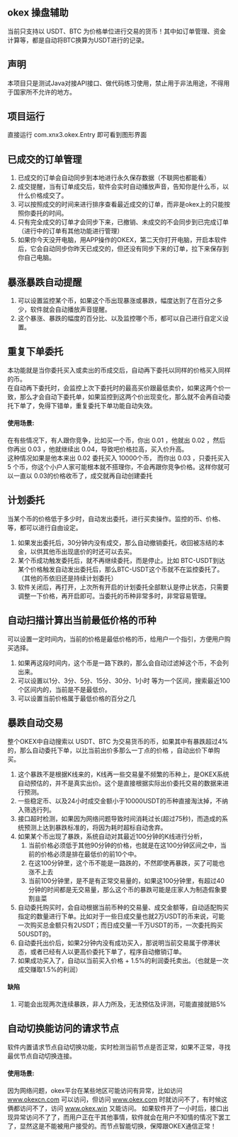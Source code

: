 ## okex 操盘辅助
当前只支持以 USDT、BTC 为价格单位进行交易的货币！其中如订单管理、资金计算等，都是自动将BTC换算为USDT进行的记录。

## 声明
本项目只是测试Java对接API接口、做代码练习使用，禁止用于非法用途，不得用于国家所不允许的地方。

## 项目运行
直接运行 com.xnx3.okex.Entry 即可看到图形界面 

## 已成交的订单管理
1. 已成交的订单会自动同步到本地进行永久保存数据（不联网也都能看）
1. 成交提醒，当有订单成交后，软件会实时自动播放声音，告知你是什么币，以什么价格成交了。
1. 可以按照成交的时间来进行排序查看最近成交的订单，而非是okex上的只能按照你委托的时间。
1. 只有完全成交的订单才会同步下来，已撤销、未成交的不会同步到已完成订单（进行中的订单有其他功能进行管理）
1. 如果你今天没开电脑，用APP操作的OKEX，第二天你打开电脑，开启本软件后，它会自动同步你昨天已成交的，但还没有同步下来的订单，拉下来保存到你自己电脑。


## 暴涨暴跌自动提醒
1. 可以设置监控某个币，如果这个币出现暴涨或暴跌，幅度达到了在百分之多少，软件就会自动播放声音提醒。
2. 这个暴涨、暴跌的幅度的百分比、以及监控哪个币，都可以自己进行自定义设置。

## 重复下单委托
本功能就是当你委托买入或卖出的币成交后，自动再下委托以同样的价格买入同样的币。  
在自动再下委托时，会监控上次下委托时的最高买价跟最低卖价，如果这两个价一致，那么才会自动下委托单，如果监控到这两个价出现变化，那么就不会再自动委托下单了，免得下错单，重复委托下单功能自动失效。
#### 使用场景:
在有些情况下，有人跟你竞争，比如买一个币，你出 0.01 ，他就出 0.02 ，然后你再出 0.03 ，他就继续出 0.04，导致吧价格拉高，买入价升高。  
这种情况如果是他本来出 0.02 委托买入 10000个币， 而你出 0.03 ，只委托买入 5 个币，你这个小户人家可能根本就不搭理你，不会再跟你竞争价格。这样你就可以一直以 0.03的价格收币了，成交就再自动创建委托

## 计划委托
当某个币的价格低于多少时，自动发出委托，进行买卖操作。监控的币、价格、等，都可以进行自由设定。
1. 如果发出委托后，30分钟内没有成交，那么自动撤销委托，收回被冻结的本金，以供其他币出现底价的时还可以去买。
1. 某个币成功触发委托后，就不再继续委托，而是停止。比如 BTC-USDT到达某个价格触发自动发出委托后，那么BTC-USDT这个币就不在监控委托了。（其他的币依旧还是持续计划委托）
1. 软件关闭后，再打开，上次所有开启的计划委托全部默认是停止状态，只需要调整一下价格，再开启即可。当委托的币种非常多时，非常容易管理。

## 自动扫描计算出当前最低价格的币种
可以设置一定时间内，当前的价格是最低价格的币，给用户一个指引，方便用户购买选择。  
1. 如果再这段时间内，这个币是一路下跌的，那么会自动过滤掉这个币，不会列出来。
1. 可以设置以1分、3分、5分、15分、30分、1小时 等为一个区间，搜索最近100个区间内的，当前是不是最低价。
1. 可以设置当前价格属于最低价格的百分之几

## 暴跌自动交易
整个OKEX中自动搜索以 USDT、BTC 为交易货币的币，如果其中有暴跌超过4%的，那么自动委托下单，以比当前出价多那么一丁点的价格 ，自动出价下单购买。
1. 这个暴跌不是根据K线来的，K线再一些交易量不频繁的币种上，是OKEX系统自动预估的，并不是真实出价。这个是直接根据实际出价委托交易的数据来进行预测。
1. 一些稳定币、以及24小时成交金额小于10000USDT的币种直接淘汰掉，不纳入筛选行列。
1. 接口超时检测，如果因为网络问题导致时间消耗过长(超过75秒)，而造成的系统预测上达到暴跌标准的，将因为耗时超标自动舍弃。
1. 如果某个币出现了暴跌，系统自动对其最近100分钟的K线进行分析，
	1. 当前价格必须低于其他90分钟的价格，也就是在这100分钟区间之中，当前的价格必须是排在最低价的前10个中。
	1. 在这100分钟里，这个币不能是一路跌的，不然即使再暴跌，买了可能也涨不上去
	1. 当前100分钟里，是不是有正常交易量的，如果这100分钟里，有超过40分钟的时间都是无交易量，那么这个币的暴跌可能是庄家人为制造假象要割韭菜
1. 自动委托购买时，会自动根据当前币种的交易量、成交金额等，自动适配购买指定的数量进行下单。比如对于一些日成交量也就2万USDT的币来说，可能一次购买总金额只有2USDT；而日成交量一千万USDT的币，一次委托购买50USDT的。
1. 自动委托出价后，如果2分钟内没有成功买入，那说明当前交易属于停滞状态，或者已经有人以更高价委托下单了，程序自动撤销订单。
1. 如果成功买入了，自动以当前买入价格 + 1.5%的利润委托卖出。（也就是一次成交赚取1.5%的利润）

#### 缺陷
1. 可能会出现两次连续暴跌，非人力所及，无法预估及评测，可能直接就赔5%

## 自动切换能访问的请求节点
软件内置请求节点自动切换功能，实时检测当前节点是否正常，如果不正常，寻找最优节点自动切换连接。
#### 使用场景:
因为网络问题，okex平台在某些地区可能访问有异常，比如访问 www.okexcn.com 可以访问，但访问 www.okex.com 时就访问不了，有时候这俩都访问不了，访问 www.okex.win 又能访问。
如果软件开了一小时后，接口出现异常访问不了了，而用户正在干其他事情，软件就会在用户不知情的情况下罢工了，显然这是不能被用户接受的。而节点智能切换，保障跟OKEX通信正常！



